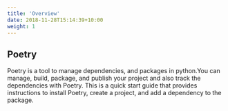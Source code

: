 ```yaml
---
title: 'Overview'
date: 2018-11-28T15:14:39+10:00
weight: 1
---
```


## Poetry

Poetry is a tool to manage dependencies, and packages in python.You can manage, build, package, and publish your project and also track the dependencies with Poetry. This is a quick start guide that provides instructions to install Poetry, create a project, and add a dependency to the package.
